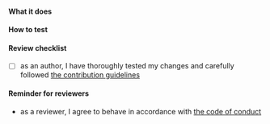 <!--
Thank you for your Pull Request. Please provide a description and review
the requirements below.

Contributors guide: https://github.com/eclipse-cdt-cloud/vscode-memory-inspector/blob/main/CONTRIBUTING.md
-->

#### What it does
<!-- Include relevant issues and describe how they are addressed. -->

#### How to test
<!-- Explain how a reviewer can reproduce a bug, test new functionality or verify performance improvements. -->

#### Review checklist

- [ ] as an author, I have thoroughly tested my changes and carefully followed [the contribution guidelines](https://github.com/eclipse-cdt-cloud/vscode-memory-inspector/blob/main/CONTRIBUTING.md)

#### Reminder for reviewers

- as a reviewer, I agree to behave in accordance with [the code of conduct](https://github.com/theia-ide/theia/blob/master/doc/pull-requests.md#reviewing)
